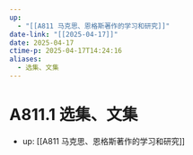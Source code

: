 ```yaml
---
up:
  - "[[A811 马克思、恩格斯著作的学习和研究]]"
date-link: "[[2025-04-17]]"
date: 2025-04-17
ctime-p: 2025-04-17T14:24:16
aliases:
  - 选集、文集
---
```


# A811.1 选集、文集

- up: [[A811 马克思、恩格斯著作的学习和研究]]
